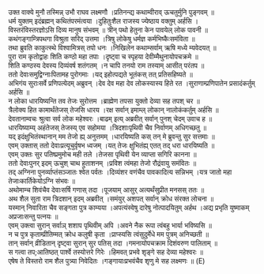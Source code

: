 

  
उक्त वाक्ये मुनौ तस्मिन्न् उभौ राघव लक्ष्मणौ ।प्रतिनन्द्य कथाम्वीराव् ऊचतुर्मुनि पुङ्गवम्  ॥   
धर्म युक्तम् इदंब्रह्मन् कथितंपरमंत्वया ।दुहितुःशैल राजस्य ज्येष्ठाय वक्तुम् अर्हसि ।  
विस्तरंविस्तरज्ञोऽसि दिव्य मानुष संभवम्  ॥ त्रीन् पथो हेतुना केन पावयेल् लोक पावनी  ॥   
कथंगङ्गाम्त्रिपथगा विश्रुता सरिद् उत्तमा ।त्रिषु लोकेषु धर्मज्ञ कर्मभिष्कैःसमंविता  ॥   
तथा ब्रुवति काकुत्स्थे विश्वामित्रस् तपो धनः ।निखिलेन कथाम्सर्वाम् ऋषि मध्ये म्यवेदयत्  ॥   
पुरा राम कृतोद्वाहः शिति कण्ठो महा तपाः ।दृष्ट्वा च स्पृहया देवीम्मैथुनायोपचक्रमे  ॥   
शिति कण्ठस्य देवस्य दिव्यंवर्ष शतंगतम् ।न चापि तनयो राम तस्याम् आसीत् परंतप  ॥   
ततो देवाःसमुद्विग्नाःपितामह पुरोगमाः ।यद् इहोत्पद्यते भूतंकस् तत् प्रतिसहिष्यते  ॥   
अभिगंय सुराःसर्वे प्रणिपत्येदम् अब्रुवन् ।देव देव महा देव लोकस्यास्य हिते रत ।सुराणाम्प्रणिपातेन प्रसादंकर्तुम् अर्हसि  ॥   
न लोका धारयिष्यन्ति तव तेजः सुरोत्तम ।ब्राह्मेण तपसा युक्तो देव्या सह तपश् चर  ॥   
त्रैलोक्य हित कामार्थंतेजस् तेजसि धारय ।रक्ष सर्वान् इमाम्ल् लोकान् नालोकंकर्तुम् अर्हसि  ॥   
देवतानाम्वचः श्रुत्वा सर्व लोक महेश्वरः ।बाढम् इत्य् अब्रवीत् सर्वान् पुनश् चेदम् उवाच ह  ॥   
धारयिष्याम्य् अहंतेजस् तेजस्य् एव सहोमया ।त्रिदशाःपृथिवी चैव निर्वाणम् अधिगच्छतु  ॥   
यद् इदंक्षुभितंस्थानान् मम तेजो ह्य् अनुत्तमम् ।धारयिष्यति कस् तन् मे ब्रुवन्तु सुर सत्तमाः  ॥   
एवम् उक्तास् ततो देवाःप्रत्यूचुर्वृषभ ध्वजम् ।यत् तेजः क्षुभितंह्य् एतत् तद् धरा धारयिष्यति  ॥   
एवम् उक्तः सुर पतिष्प्रमुमोच मही तले ।तेजसा पृथिवी येन व्याप्ता सगिरि कानना  ॥   
ततो देवाःपुनर् इदम् ऊचुश् चाथ हुताशनम् ।प्रविश त्वंमहा तेजो रौद्रंवायु समंवितः  ॥   
तद् अग्निना पुनर्व्याप्तंसञ्जातः श्वेत पर्वतः ।दिव्यंशर वणंचैव पावकादित्य सन्निभम् ।यत्र जातो महा तेजाःकार्तिकेयोऽग्नि संभवः  ॥   
अथोमाम्च शिवंचैव देवाःसर्षि गणास् तदा ।पूजयाम् आसुर् अत्यर्थंसुप्रीत मनसस् ततः  ॥   
अथ शैल सुता राम त्रिदशान् इदम् अब्रवीत् ।समंयुर् अशपत् सर्वान् क्रोध संरक्त लोचना  ॥   
यस्मान् निवारिता चैव सङ्गता पुत्र काम्यया ।अपत्यंस्वेषु दारेषु नोत्पादयितुम् अर्हथ ।अद्य प्रभृति युष्माकम् अप्रजाःसन्तु पत्नयः  ॥   
एवम् उक्त्वा सुरान् सर्वाञ् शशाप पृथिवीम् अपि ।अवने नैक रूपा त्वंबहु भार्या भविष्यसि  ॥   
न च पुत्र कृताम्प्रीतिम्मत् क्रोध कलुषी कृता ।प्राप्स्यसि त्वंसुदुर्मेधे मम पुत्रम् अनिच्छती  ॥   
तान् सर्वान् व्रीडितान् दृष्ट्वा सुरान् सुर पतिस् तदा ।गमनायोपचक्राम दिशंवरुण पालिताम्  ॥   
स गत्वा तप;आतिष्ठत् पार्श्वे तस्योत्तरे गिरेः ।हिमवत् प्रभवे शृङ्गे सह देव्या महेश्वरः  ॥   
एषेष ते विस्तरो राम शैल पुत्र्या निवेदितः ।गङ्गायाःप्रभवंचैव शृणु मे सह लक्ष्मणः  ॥ (E)  
